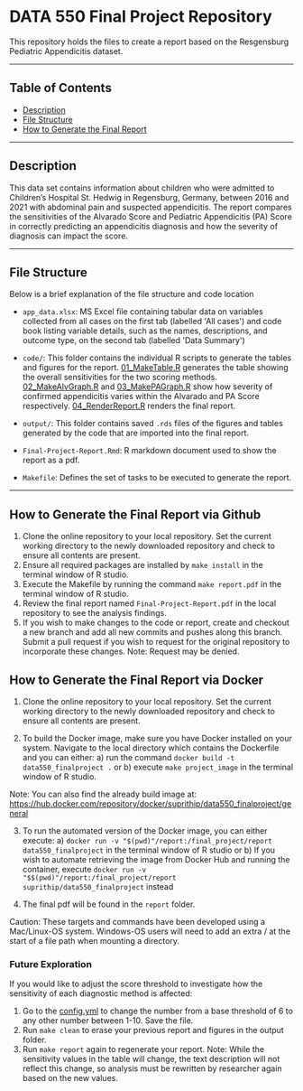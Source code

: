 
# DATA 550 Final Project Repository
This repository holds the files to create a report based on the Resgensburg Pediatric Appendicitis dataset. 

------------------------------------------------------------------------

## Table of Contents
- [Description](#description)
- [File Structure](#file-structure)
- [How to Generate the Final Report](#how-to-generate-the-final-report)

------------------------------------------------------------------------

## Description
This data set contains information about children who were admitted to Children’s Hospital St. Hedwig in Regensburg, Germany, between 2016 and 2021 with abdominal pain and suspected appendicitis. The report compares the sensitivities of the Alvarado Score and Pediatric Appendicitis (PA) Score in correctly predicting an appendicitis diagnosis and how the severity of diagnosis can impact the score.

------------------------------------------------------------------------

## File Structure

Below is a brief explanation of the file structure and code location

- `app_data.xlsx`: MS Excel file containing tabular data on variables collected from all cases on the first tab (labelled 'All cases') and code book listing variable details, such as the names, descriptions, and outcome type, on the second tab (labelled 'Data Summary')

- `code/`: This folder contains the individual R scripts to generate the tables and figures for the report. [01_MakeTable.R](code/01_MakeTable.R) generates the table showing the overall sensitivities for the two scoring methods. [02_MakeAlvGraph.R](code/02_MakeAlvGraph.R) and [03_MakePAGraph.R](code/03_MakePAGraph.R) show how severity of confirmed appendicitis varies within the Alvarado and PA Score respectively. [04_RenderReport.R](code/04_RenderReport.R) renders the final report.

- `output/`: This folder contains saved `.rds` files of the figures and tables generated by the code that are imported into the final report.

- `Final-Project-Report.Rmd`: R markdown document used to show the report as a pdf.

- `Makefile`: Defines the set of tasks to be executed to generate the report.

------------------------------------------------------------------------

## How to Generate the Final Report via Github

1. Clone the online repository to your local repository. Set the current working directory to the newly downloaded repository and check to ensure all contents are present.
2. Ensure all required packages are installed by `make install` in the terminal window of R studio.
3. Execute the Makefile by running the command `make report.pdf` in the terminal window of R studio.
4. Review the final report named `Final-Project-Report.pdf` in the local repository to see the analysis findings.
5. If you wish to make changes to the code or report, create and checkout a new branch and add all new commits and pushes along this branch. Submit a pull request if you wish to request for the original repository to incorporate these changes. Note: Request may be denied.

## How to Generate the Final Report via Docker
1. Clone the online repository to your local repository. Set the current working directory to the newly downloaded repository and check to ensure all contents are present.

2. To build the Docker image, make sure you have Docker installed on your system. Navigate to the local directory which contains the Dockerfile and you can either: 
  a) run the command `docker build -t data550_finalproject .` or
  b) execute `make project_image` in the terminal window of R studio.
  
Note: You can also find the already build image at: https://hub.docker.com/repository/docker/suprithip/data550_finalproject/general

3. To run the automated version of the Docker image, you can either execute:
  a) `docker run -v "$(pwd)"/report:/final_project/report data550_finalproject` in the terminal window of R studio or
  b) If you wish to automate retrieving the image from Docker Hub and running the container, execute `docker run -v "$$(pwd)"/report:/final_project/report suprithip/data550_finalproject` instead

4. The final pdf will be found in the `report` folder.

Caution: These targets and commands have been developed using a Mac/Linux-OS system. Windows-OS users will need to add an extra / at the start of a file path when mounting a directory.


### Future Exploration
If you would like to adjust the score threshold to investigate how the sensitivity of each diagnostic method is affected:
  1. Go to the [config.yml](config.yml) to change the number from a base threshold of 6 to any other number between 1-10. Save the          file.
  2. Run `make clean` to erase your previous report and figures in the output folder.
  3. Run `make report` again to regenerate your report. Note: While the sensitivity values in the table will change, the text description will not reflect this change, so analysis must be rewritten by researcher again based on the new values.
